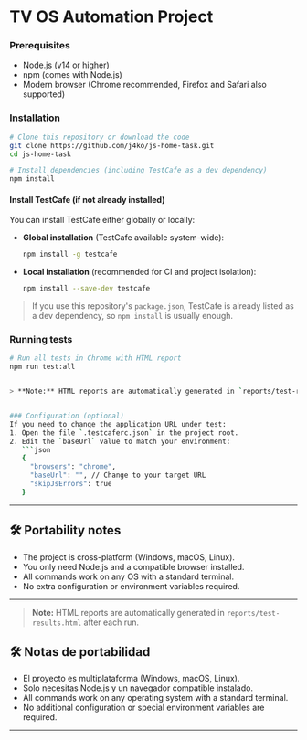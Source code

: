 # TV OS Automation Project

### Prerequisites
- Node.js (v14 or higher)
- npm (comes with Node.js)
- Modern browser (Chrome recommended, Firefox and Safari also supported)



### Installation
```bash
# Clone this repository or download the code
git clone https://github.com/j4ko/js-home-task.git
cd js-home-task

# Install dependencies (including TestCafe as a dev dependency)
npm install
```

#### Install TestCafe (if not already installed)

You can install TestCafe either globally or locally:

- **Global installation** (TestCafe available system-wide):
  ```bash
  npm install -g testcafe
  ```
- **Local installation** (recommended for CI and project isolation):
  ```bash
  npm install --save-dev testcafe
  ```

> If you use this repository's `package.json`, TestCafe is already listed as a dev dependency, so `npm install` is usually enough.


### Running tests
```bash
# Run all tests in Chrome with HTML report
npm run test:all


> **Note:** HTML reports are automatically generated in `reports/test-results.html` after each run.


### Configuration (optional)
If you need to change the application URL under test:
1. Open the file `.testcaferc.json` in the project root.
2. Edit the `baseUrl` value to match your environment:
   ```json
   {
     "browsers": "chrome",
     "baseUrl": "", // Change to your target URL
     "skipJsErrors": true
   }
   ```

---

## 🛠️ Portability notes

- The project is cross-platform (Windows, macOS, Linux).
- You only need Node.js and a compatible browser installed.
- All commands work on any OS with a standard terminal.
- No extra configuration or environment variables required.

---
> **Note:** HTML reports are automatically generated in `reports/test-results.html` after each run.

## 🛠️ Notas de portabilidad

- El proyecto es multiplataforma (Windows, macOS, Linux).
- Solo necesitas Node.js y un navegador compatible instalado.
- All commands work on any operating system with a standard terminal.
- No additional configuration or special environment variables are required.

---

